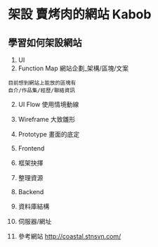 # 架設 賣烤肉的網站 Kabob 

## 學習如何架設網站

1. UI
  1. Function Map
    網站企劃_架構/區塊/文案

    目前想到網站上能放的區塊有
    自介/作品集/經歷/聯絡資訊

  2. UI Flow
    使用情境動線

  3. Wireframe
    大致雛形

  4. Prototype 
    畫面的底定

2. Frontend
  1. 框架抉擇

  2. 整理資源

3. Backend
  1. 資料庫結構
  2. 伺服器/網址

4. 參考網站
http://coastal.stnsvn.com/